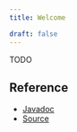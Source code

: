 ```yaml
---
title: Welcome

draft: false
---
```


TODO

## Reference

* [Javadoc](maven/apidocs/)
* [Source](maven/xref/)
